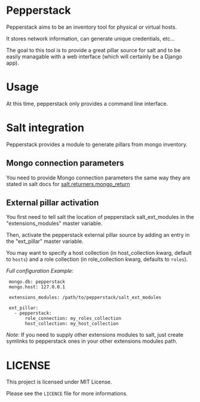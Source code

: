 Pepperstack
===========

Pepperstack aims to be an inventory tool for physical or virtual hosts.

It stores network information, can generate unique credentials, etc...

The goal to this tool is to provide a great pillar source for salt and to be
easily managable with a web interface (which will certainly be a Django app).


Usage
=====

At this time, pepperstack only provides a command line interface.



Salt integration
================

Pepperstack provides a module to generate pillars from mongo inventory.


Mongo connection parameters
---------------------------

You need to provide Mongo connection parameters the same way they are stated in
salt docs for [salt.returners.mongo_return](http://docs.saltstack.com/en/latest/ref/returners/all/salt.returners.mongo_return.html#module-salt.returners.mongo_return)


External pillar activation
--------------------------

You first need to tell salt the location of pepperstack salt_ext_modules in the
"extensions_modules" master variable.


Then, activate the pepperstack external pillar source by adding an entry in the
"ext_pillar" master variable.

You may want to specify a host collection (in host_collection kwarg, default to
`hosts`) and a role collection (in role_collection kwarg, defaults to `roles`).


*Full configuration Example*:

```
 mongo.db: pepperstack
 mongo.host: 127.0.0.1

 extensions_modules: /path/to/pepperstack/salt_ext_modules

 ext_pillar:
   - pepperstack:
       role_connection: my_roles_collection
       host_collection: my_host_collection
```

*Note*: If you need to supply other extensions modules to salt, just create
symlinks to pepperstack ones in your other extensions modules path.



LICENSE
=======

This project is licensed under MIT License.

Please see the `LICENCE` file for more informations.
